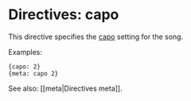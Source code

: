# Directives: capo

This directive specifies the [capo](https://en.wikipedia.org/wiki/Capo) setting for the song. 

Examples:

    {capo: 2}
    {meta: capo 2}

See also: [[meta|Directives meta]].
